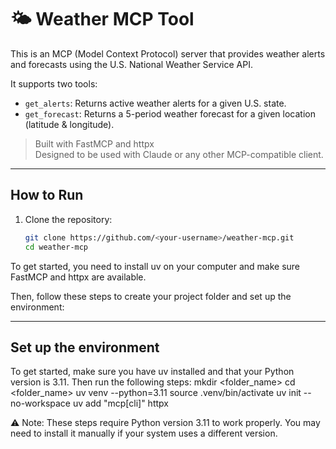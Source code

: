 # 🌤️ Weather MCP Tool

This is an MCP (Model Context Protocol) server that provides weather alerts and forecasts using the U.S. National Weather Service API.

It supports two tools:
- `get_alerts`: Returns active weather alerts for a given U.S. state.
- `get_forecast`: Returns a 5-period weather forecast for a given location (latitude & longitude).

> Built with FastMCP and httpx  
> Designed to be used with Claude or any other MCP-compatible client.

---

## How to Run

1. Clone the repository:
   ```bash
   git clone https://github.com/<your-username>/weather-mcp.git
   cd weather-mcp

To get started, you need to install uv on your computer and make sure FastMCP and httpx are available.

Then, follow these steps to create your project folder and set up the environment:

---

## Set up the environment
To get started, make sure you have uv installed and that your Python version is 3.11.
Then run the following steps:
mkdir <folder_name>
cd <folder_name>
uv venv --python=3.11
source .venv/bin/activate
uv init --no-workspace
uv add "mcp[cli]" httpx

⚠️ Note: These steps require Python version 3.11 to work properly. You may need to install it manually if your system uses a different version.
